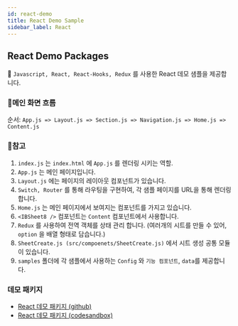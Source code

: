 ```yaml
---
id: react-demo
title: React Demo Sample
sidebar_label: React
---
```


## React Demo Packages

👋 `Javascript, React, React-Hooks, Redux` 를 사용한 React 데모 샘플을 제공합니다.

### 💝메인 화면 흐름

순서: `App.js => Layout.js => Section.js => Navigation.js => Home.js => Content.js`

### 🚀참고

1. `index.js` 는 `index.html` 에 `App.js` 를 렌더링 시키는 역할.
2. `App.js` 는 메인 페이지입니다.
3. `Layout.js` 에는 페이지의 레이아웃 컴포넌트가 있습니다.
4. `Switch, Router` 를 통해 라우팅을 구현하여, 각 샘플 페이지를 URL을 통해 렌더링합니다.
5. `Home.js` 는 메인 페이지에서 보여지는 컴포넌트를 가지고 있습니다.
6. `<IBSheet8 />` 컴포넌트는 `Content` 컴포넌트에서 사용합니다.
7. `Redux` 를 사용하여 전역 객체를 상태 관리 합니다. (여러개의 시트를 만들 수 있어, `option` 을 배열 형태로 담습니다.)
8. `SheetCreate.js (src/compoenets/SheetCreate.js)` 에서 시트 생성 공통 모듈이 있습니다.
9. `samples` 폴더에 각 샘플에서 사용하는 `Config` 와 `기능 컴포넌트`, `data`를 제공합니다.

### 데모 패키지

* [React 데모 패키지 (github)](https://github.com/ibsheet/loader-react-guide-samples/tree/main/samples)
* [React 데모 패키지 (codesandbox)](https://codesandbox.io/s/github/ibsheet/loader-react-guide-samples/tree/main/samples?file=/src/index.js)
